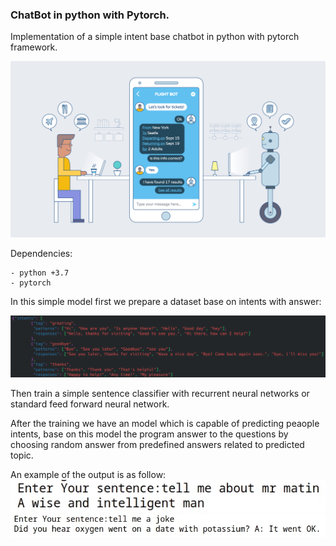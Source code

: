 ### ChatBot in python with Pytorch.

Implementation of a simple intent base chatbot in python with pytorch framework.

<img src="./assets/front_image.png">

Dependencies:

	- python +3.7
	- pytorch
	
In this simple model first we prepare a dataset base on intents with answer:

<img src="./assets/data.png">

Then train a simple sentence classifier with recurrent neural networks or standard feed forward neural network.

After the training we have an model which is capable of predicting peaople intents, base on this model the program answer to the questions by choosing random answer from predefined answers related to predicted topic.

An example of the output is as follow:
<img src="./assets/sample1.png">
<img src="./assets/sample2.png">

